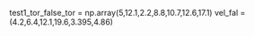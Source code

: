 test1_tor_false_tor = np.array(5,12.1,2.2,8.8,10.7,12.6,17.1)
vel_fal =(4.2,6.4,12.1,19.6,3.395,4.86)
